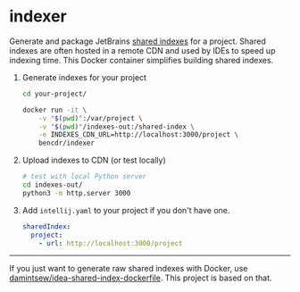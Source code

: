 # indexer

Generate and package JetBrains [shared indexes](https://www.jetbrains.com/help/idea/shared-indexes.html) for a project. Shared indexes are often hosted in a remote
CDN and used by IDEs to speed up indexing time. This Docker container simplifies building shared indexes.

1.  Generate indexes for your project

    ```sh
    cd your-project/

    docker run -it \
        -v "$(pwd)":/var/project \
        -v "$(pwd)"/indexes-out:/shared-index \
        -e INDEXES_CDN_URL=http://localhost:3000/project \
        bencdr/indexer
    ```

1.  Upload indexes to CDN (or test locally)

    ```sh
    # test with local Python server
    cd indexes-out/
    python3 -m http.server 3000
    ```

1.  Add `intellij.yaml` to your project if you don't have one.

    ```yaml
    sharedIndex:
      project:
        - url: http://localhost:3000/project
    ```

---

If you just want to generate raw shared indexes with Docker, use [damintsew/idea-shared-index-dockerfile](damintsew/idea-shared-index-dockerfile). This project is based on that.
